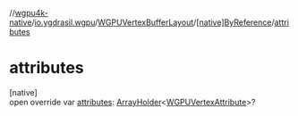 //[wgpu4k-native](../../../../index.md)/[io.ygdrasil.wgpu](../../index.md)/[WGPUVertexBufferLayout](../index.md)/[[native]ByReference](index.md)/[attributes](attributes.md)

# attributes

[native]\
open override var [attributes](attributes.md): [ArrayHolder](../../../ffi/-array-holder/index.md)&lt;[WGPUVertexAttribute](../../-w-g-p-u-vertex-attribute/index.md)&gt;?